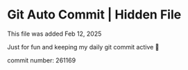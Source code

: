 # Git Auto Commit | Hidden File

This file was added Feb 12, 2025

Just for fun and keeping my daily git commit active 🤪

commit number: 261169
